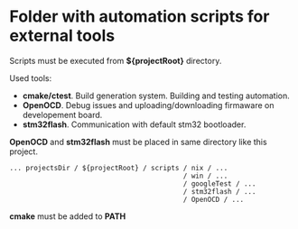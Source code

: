 # Folder with automation scripts for external tools

Scripts must be executed from **${projectRoot}** directory.

Used tools:

- **cmake/ctest**. Build generation system. Building and testing automation.
- **OpenOCD**. Debug issues and uploading/downloading firmaware on developement board.
- **stm32flash**. Communication with default stm32 bootloader.

**OpenOCD** and **stm32flash** must be placed in same directory like this project.

    ... projectsDir / ${projectRoot} / scripts / nix / ...
                                               / win / ...
                                               / googleTest / ...
                                               / stm32flash / ...
                                               / OpenOCD / ...

**cmake** must be added to **PATH**